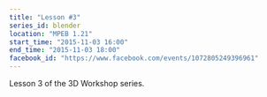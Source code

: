 ```yaml
---
title: "Lesson #3"
series_id: blender
location: "MPEB 1.21"
start_time: "2015-11-03 16:00"
end_time: "2015-11-03 18:00"
facebook_id: "https://www.facebook.com/events/1072805249396961"
---
```


Lesson 3 of the 3D Workshop series.
